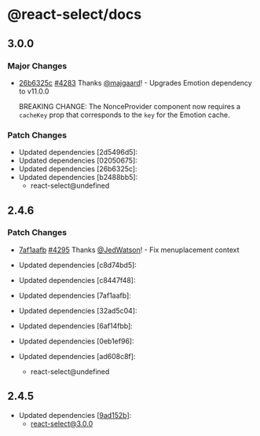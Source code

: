 # @react-select/docs

## 3.0.0

### Major Changes

- [26b6325c](https://github.com/JedWatson/react-select/commit/26b6325c95113591e568451bc2296f98318a8dd9) [#4283](https://github.com/JedWatson/react-select/pull/4283) Thanks [@majgaard](https://github.com/majgaard)! - Upgrades Emotion dependency to v11.0.0

  BREAKING CHANGE: The NonceProvider component now requires a `cacheKey` prop that corresponds to the `key` for the Emotion cache.

### Patch Changes

- Updated dependencies [2d5496d5]:
- Updated dependencies [02050675]:
- Updated dependencies [26b6325c]:
- Updated dependencies [b2488bb5]:
  - react-select@undefined

## 2.4.6

### Patch Changes

- [7af1aafb](https://github.com/JedWatson/react-select/commit/7af1aafb2314db02544b7970784b868e97ec4824) [#4295](https://github.com/JedWatson/react-select/pull/4295) Thanks [@JedWatson](https://github.com/JedWatson)! - Fix menuplacement context

- Updated dependencies [c8d74bd5]:
- Updated dependencies [c8447f48]:
- Updated dependencies [7af1aafb]:
- Updated dependencies [32ad5c04]:
- Updated dependencies [6af14fbb]:
- Updated dependencies [0eb1ef96]:
- Updated dependencies [ad608c8f]:
  - react-select@undefined

## 2.4.5

- Updated dependencies [[9ad152b](https://github.com/JedWatson/react-select/commit/9ad152b)]:
  - react-select@3.0.0
